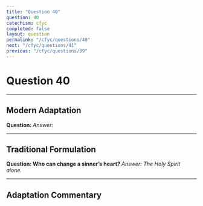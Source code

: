 ```yaml
---
title: "Question 40"
question: 40
catechism: cfyc
completed: false
layout: question
permalink: "/cfyc/questions/40"
next: "/cfyc/questions/41"
previous: "/cfyc/questions/39"
---
```

# Question 40
---
## Modern Adaptation
<strong>
    Question:
</strong>

<em>
    Answer:
</em>

---
## Traditional Formulation
<strong>
    Question: Who can change a sinner’s heart?
</strong>

<em>
    Answer: The Holy Spirit alone.
</em>

---
## Adaptation Commentary
